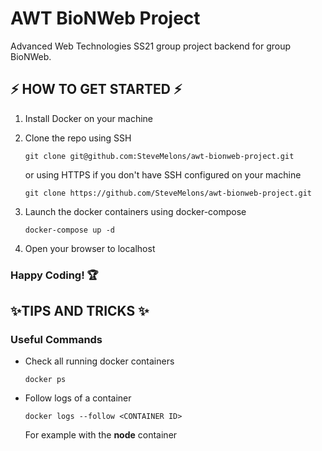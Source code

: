 # AWT BioNWeb Project

Advanced Web Technologies SS21 group project backend for group BioNWeb.

## ⚡ HOW TO GET STARTED ⚡

1. Install Docker on your machine
2. Clone the repo using SSH

   ```
   git clone git@github.com:SteveMelons/awt-bionweb-project.git
   ```

   or using HTTPS if you don't have SSH configured on your machine

   ```
   git clone https://github.com/SteveMelons/awt-bionweb-project.git
   ```

3. Launch the docker containers using docker-compose

   ```
   docker-compose up -d
   ```

4. Open your browser to localhost

### Happy Coding! 🏆

## ✨TIPS AND TRICKS ✨

### Useful Commands

- Check all running docker containers

  ```
  docker ps
  ```

- Follow logs of a container

  ```
  docker logs --follow <CONTAINER ID>
  ```

  For example with the **node** container
